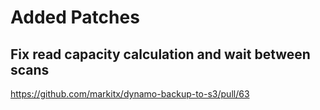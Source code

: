 # Added Patches

## Fix read capacity calculation and wait between scans

https://github.com/markitx/dynamo-backup-to-s3/pull/63